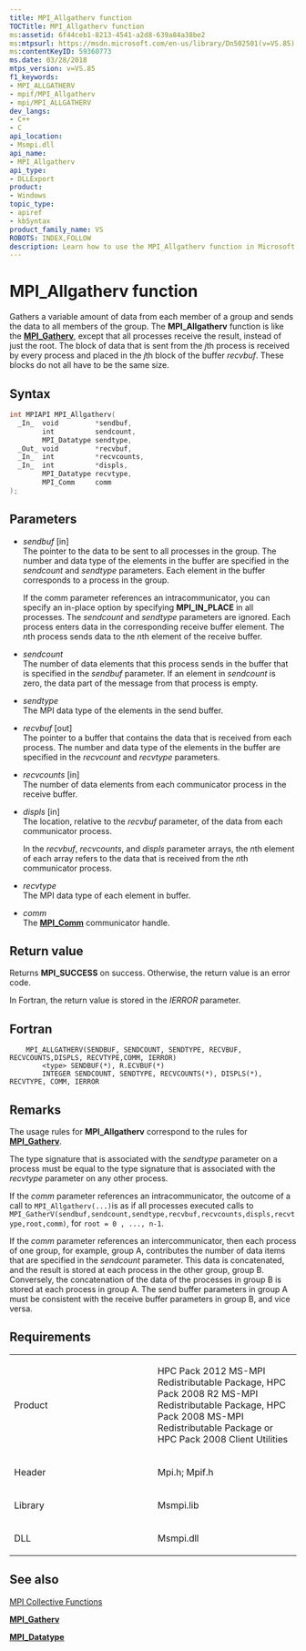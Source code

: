 ```yaml
---
title: MPI_Allgatherv function
TOCTitle: MPI_Allgatherv function
ms:assetid: 6f44ceb1-8213-4541-a2d8-639a84a38be2
ms:mtpsurl: https://msdn.microsoft.com/en-us/library/Dn502501(v=VS.85)
ms:contentKeyID: 59360773
ms.date: 03/28/2018
mtps_version: v=VS.85
f1_keywords:
- MPI_ALLGATHERV
- mpif/MPI_Allgatherv
- mpi/MPI_ALLGATHERV
dev_langs:
- C++
- C
api_location:
- Msmpi.dll
api_name:
- MPI_Allgatherv
api_type:
- DLLExport
product:
- Windows
topic_type:
- apiref
- kbSyntax
product_family_name: VS
ROBOTS: INDEX,FOLLOW
description: Learn how to use the MPI_Allgatherv function in Microsoft's HPC Pack for efficient data distribution among group members. Detailed syntax and parameters explained.
---
```


# MPI\_Allgatherv function

Gathers a variable amount of data from each member of a group and sends the data to all members of the group. The **MPI\_Allgatherv** function is like the [**MPI\_Gatherv**](mpi-gatherv-function.md), except that all processes receive the result, instead of just the root. The block of data that is sent from the *j*th process is received by every process and placed in the *j*th block of the buffer *recvbuf*. These blocks do not all have to be the same size.

## Syntax

``` c++
int MPIAPI MPI_Allgatherv(
  _In_  void         *sendbuf,
        int          sendcount,
        MPI_Datatype sendtype,
  _Out_ void         *recvbuf,
  _In_  int          *recvcounts,
  _In_  int          *displs,
        MPI_Datatype recvtype,
        MPI_Comm     comm
);
```

## Parameters

  - *sendbuf* \[in\]  
    The pointer to the data to be sent to all processes in the group. The number and data type of the elements in the buffer are specified in the *sendcount* and *sendtype* parameters. Each element in the buffer corresponds to a process in the group.
    
    If the comm parameter references an intracommunicator, you can specify an in-place option by specifying **MPI\_IN\_PLACE** in all processes. The *sendcount* and *sendtype* parameters are ignored. Each process enters data in the corresponding receive buffer element. The *n*th process sends data to the *n*th element of the receive buffer.

  - *sendcount*  
    The number of data elements that this process sends in the buffer that is specified in the *sendbuf* parameter. If an element in *sendcount* is zero, the data part of the message from that process is empty.

  - *sendtype*  
    The MPI data type of the elements in the send buffer.

  - *recvbuf* \[out\]  
    The pointer to a buffer that contains the data that is received from each process. The number and data type of the elements in the buffer are specified in the *recvcount* and *recvtype* parameters.

  - *recvcounts* \[in\]  
    The number of data elements from each communicator process in the receive buffer.

  - *displs* \[in\]  
    The location, relative to the *recvbuf* parameter, of the data from each communicator process.
    
    In the *recvbuf*, *recvcounts*, and *displs* parameter arrays, the *n*th element of each array refers to the data that is received from the *n*th communicator process.

  - *recvtype*  
    The MPI data type of each element in buffer.

  - *comm*  
    The [**MPI\_Comm**](mpi-comm-enumeration.md) communicator handle.

## Return value

Returns **MPI\_SUCCESS** on success. Otherwise, the return value is an error code.

In Fortran, the return value is stored in the *IERROR* parameter.

## Fortran

``` FORTRAN
    MPI_ALLGATHERV(SENDBUF, SENDCOUNT, SENDTYPE, RECVBUF, RECVCOUNTS,DISPLS, RECVTYPE,COMM, IERROR)
        <type> SENDBUF(*), R.ECVBUF(*)
        INTEGER SENDCOUNT, SENDTYPE, RECVCOUNTS(*), DISPLS(*), RECVTYPE, COMM, IERROR
```

## Remarks

The usage rules for **MPI\_Allgatherv** correspond to the rules for [**MPI\_Gatherv**](mpi-gatherv-function.md).

The type signature that is associated with the *sendtype* parameter on a process must be equal to the type signature that is associated with the *recvtype* parameter on any other process.

If the *comm* parameter references an intracommunicator, the outcome of a call to `MPI_Allgatherv(...)`is as if all processes executed calls to `MPI_GatherV(sendbuf,sendcount,sendtype,recvbuf,recvcounts,displs,recvtype,root,comm)`, for `root = 0 , ..., n-1`.

If the *comm* parameter references an intercommunicator, then each process of one group, for example, group A, contributes the number of data items that are specified in the *sendcount* parameter. This data is concatenated, and the result is stored at each process in the other group, group B. Conversely, the concatenation of the data of the processes in group B is stored at each process in group A. The send buffer parameters in group A must be consistent with the receive buffer parameters in group B, and vice versa.

## Requirements

<table>
<colgroup>
<col style="width: 50%" />
<col style="width: 50%" />
</colgroup>
<tbody>
<tr class="odd">
<td><p>Product</p></td>
<td><p>HPC Pack 2012 MS-MPI Redistributable Package, HPC Pack 2008 R2 MS-MPI Redistributable Package, HPC Pack 2008 MS-MPI Redistributable Package or HPC Pack 2008 Client Utilities</p></td>
</tr>
<tr class="even">
<td><p>Header</p></td>
<td>Mpi.h;
Mpif.h</td>
</tr>
<tr class="odd">
<td><p>Library</p></td>
<td>Msmpi.lib</td>
</tr>
<tr class="even">
<td><p>DLL</p></td>
<td>Msmpi.dll</td>
</tr>
</tbody>
</table>


## See also

[MPI Collective Functions](mpi-collective-functions.md)

[**MPI\_Gatherv**](mpi-gatherv-function.md)

[**MPI\_Datatype**](mpi-datatype-enumeration.md)

